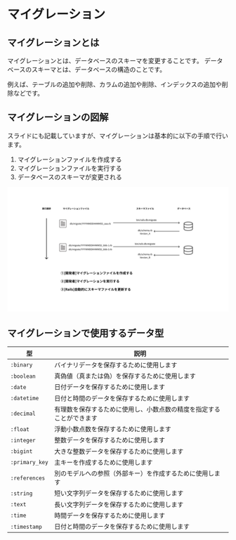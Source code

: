 # マイグレーション

## マイグレーションとは

マイグレーションとは、データベースのスキーマを変更することです。
データベースのスキーマとは、データベースの構造のことです。

例えば、テーブルの追加や削除、カラムの追加や削除、インデックスの追加や削除などです。

## マイグレーションの図解

スライドにも記載していますが、マイグレーションは基本的に以下の手順で行います。

1. マイグレーションファイルを作成する
2. マイグレーションファイルを実行する
3. データベースのスキーマが変更される

![img](./image/migration.jpg)

<!-- ## マイグレーションの注意点

### データベースのスキーマを変更するときは必ずマイグレーションを使う

### バージョン管理

### 実際のデータが消える場合があることに注意する -->

## マイグレーションで使用するデータ型

| 型 | 説明 |
|----|------|
| `:binary` | バイナリデータを保存するために使用します |
| `:boolean` | 真偽値（真または偽）を保存するために使用します |
| `:date` | 日付データを保存するために使用します |
| `:datetime` | 日付と時間のデータを保存するために使用します |
| `:decimal` | 有理数を保存するために使用し、小数点数の精度を指定することができます |
| `:float` | 浮動小数点数を保存するために使用します |
| `:integer` | 整数データを保存するために使用します |
| `:bigint` | 大きな整数データを保存するために使用します |
| `:primary_key` | 主キーを作成するために使用します |
| `:references` | 別のモデルへの参照（外部キー）を作成するために使用します |
| `:string` | 短い文字列データを保存するために使用します |
| `:text` | 長い文字列データを保存するために使用します |
| `:time` | 時間データを保存するために使用します |
| `:timestamp` | 日付と時間のデータを保存するために使用します |
